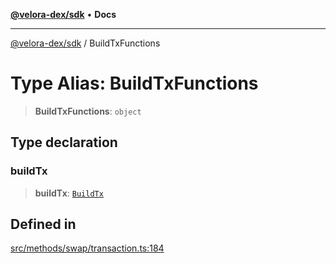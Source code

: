 [**@velora-dex/sdk**](../README.md) • **Docs**

***

[@velora-dex/sdk](../globals.md) / BuildTxFunctions

# Type Alias: BuildTxFunctions

> **BuildTxFunctions**: `object`

## Type declaration

### buildTx

> **buildTx**: [`BuildTx`](../-internal-/type-aliases/BuildTx.md)

## Defined in

[src/methods/swap/transaction.ts:184](https://github.com/VeloraDEX/sdk/blob/feat/extend_delta_orders_filtering/src/methods/swap/transaction.ts#L184)
